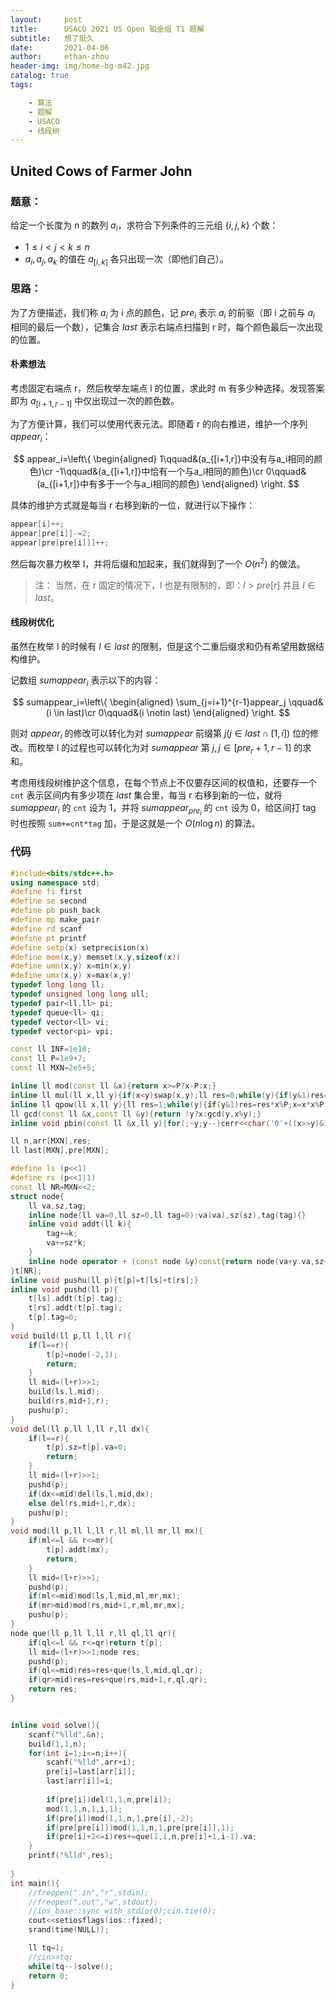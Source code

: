 ```yaml
---
layout:     post
title:      USACO 2021 US Open 铂金组 T1 题解
subtitle:   想了挺久
date:       2021-04-06
author:     ethan-zhou
header-img: img/home-bg-m42.jpg
catalog: true
tags:

    - 算法
    - 题解
    - USACO
    - 线段树
---
```

## United Cows of Farmer John
### 题意：
给定一个长度为 n 的数列 $a_i$，求符合下列条件的三元组 $\{i,j,k\}$ 个数：
- $1\le i < j < k \le n$
- $a_i,a_j,a_k$ 的值在 $a_{[i,k]}$ 各只出现一次（即他们自己）。

### 思路：

为了方便描述，我们称 $a_i$ 为 i 点的颜色，记 $pre_i$ 表示 $a_i$ 的前驱（即 i 之前与 $a_i$ 相同的最后一个数），记集合 $last$ 表示右端点扫描到 r 时，每个颜色最后一次出现的位置。

#### 朴素想法

考虑固定右端点 r，然后枚举左端点 l 的位置，求此时 m 有多少种选择。发现答案即为 $a_{[l+1,r-1]}$ 中仅出现过一次的颜色数。

为了方便计算，我们可以使用代表元法。即随着 r 的向右推进，维护一个序列 $appear_i$：

$$
appear_i=\left\{
\begin{aligned}
1\qquad&(a_{[i+1,r]}中没有与a_i相同的颜色)\cr
-1\qquad&(a_{[i+1,r]}中恰有一个与a_i相同的颜色)\cr
0\qquad&(a_{[i+1,r]}中有多于一个与a_i相同的颜色)
\end{aligned}
\right.
$$

具体的维护方式就是每当 r 右移到新的一位，就进行以下操作：

```cpp
appear[i]++;
appear[pre[i]]-=2;
appear[pre[pre[i]]]++;
```

然后每次暴力枚举 l，并将后缀和加起来，我们就得到了一个 $O(n^2)$ 的做法。

> 注：
> 当然，在 r 固定的情况下，l 也是有限制的，即：$l > pre[r]$ 并且 $l \in last$。

#### 线段树优化

虽然在枚举 l 的时候有 $l \in last$ 的限制，但是这个二重后缀求和仍有希望用数据结构维护。

记数组 $sumappear_i$ 表示以下的内容：

$$
sumappear_i=\left\{
\begin{aligned}
\sum_{j=i+1}^{r-1}appear_j \qquad&(i \in last)\cr
0\qquad&(i \notin last)
\end{aligned}
\right.
$$

则对 $appear_i$ 的修改可以转化为对 $sumappear$ 前缀第 $j(j\in last \cap [1,i])$ 位的修改。而枚举 l 的过程也可以转化为对 $sumappear$ 第 $j,j\in[pre_r+1,r-1]$ 的求和。

考虑用线段树维护这个信息，在每个节点上不仅要存区间的权值和，还要存一个 `cnt` 表示区间内有多少项在 $last$ 集合里，每当 r 右移到新的一位，就将 $sumappear_i$ 的 `cnt` 设为 1，并将 $sumappear_{pre_i}$ 的 `cnt` 设为 0，给区间打 tag 时也按照 `sum+=cnt*tag` 加，于是这就是一个 $O(n\log n)$ 的算法。

### 代码

```cpp
#include<bits/stdc++.h>
using namespace std;
#define fi first
#define se second
#define pb push_back
#define mp make_pair
#define rd scanf
#define pt printf
#define setp(x) setprecision(x)
#define mem(x,y) memset(x,y,sizeof(x))
#define umn(x,y) x=min(x,y)
#define umx(x,y) x=max(x,y)
typedef long long ll;
typedef unsigned long long ull;
typedef pair<ll,ll> pi;
typedef queue<ll> qi;
typedef vector<ll> vi;
typedef vector<pi> vpi;

const ll INF=1e18;
const ll P=1e9+7;
const ll MXN=2e5+5;

inline ll mod(const ll &x){return x>=P?x-P:x;}
inline ll mul(ll x,ll y){if(x<y)swap(x,y);ll res=0;while(y){if(y&1)res=mod(res+x);x=mod(x<<1);y>>=1;}return res;}
inline ll qpow(ll x,ll y){ll res=1;while(y){if(y&1)res=res*x%P;x=x*x%P;y>>=1;}return res;}
ll gcd(const ll &x,const ll &y){return !y?x:gcd(y,x%y);}
inline void pbin(const ll &x,ll y){for(;~y;y--)cerr<<char('0'+((x>>y)&1));cerr<<endl;}

ll n,arr[MXN],res;
ll last[MXN],pre[MXN];

#define ls (p<<1)
#define rs (p<<1|1)
const ll NR=MXN<<2;
struct node{
	ll va,sz,tag;
	inline node(ll va=0,ll sz=0,ll tag=0):va(va),sz(sz),tag(tag){}
	inline void addt(ll k){
		tag+=k;
		va+=sz*k;
	}
	inline node operator + (const node &y)const{return node(va+y.va,sz+y.sz);}
}t[NR];
inline void pushu(ll p){t[p]=t[ls]+t[rs];}
inline void pushd(ll p){
	t[ls].addt(t[p].tag);
	t[rs].addt(t[p].tag);
	t[p].tag=0;
}
void build(ll p,ll l,ll r){
	if(l==r){
		t[p]=node(-2,1);
		return;
	}
	ll mid=(l+r)>>1;
	build(ls,l,mid);
	build(rs,mid+1,r);
	pushu(p);
}
void del(ll p,ll l,ll r,ll dx){
	if(l==r){
		t[p].sz=t[p].va=0;
		return;
	}
	ll mid=(l+r)>>1;
	pushd(p);
	if(dx<=mid)del(ls,l,mid,dx);
	else del(rs,mid+1,r,dx);
	pushu(p);
}
void mod(ll p,ll l,ll r,ll ml,ll mr,ll mx){
	if(ml<=l && r<=mr){
		t[p].addt(mx);
		return;
	}
	ll mid=(l+r)>>1;
	pushd(p);
	if(ml<=mid)mod(ls,l,mid,ml,mr,mx);
	if(mr>mid)mod(rs,mid+1,r,ml,mr,mx);
	pushu(p);
}
node que(ll p,ll l,ll r,ll ql,ll qr){
	if(ql<=l && r<=qr)return t[p];
	ll mid=(l+r)>>1;node res;
	pushd(p);
	if(ql<=mid)res=res+que(ls,l,mid,ql,qr);
	if(qr>mid)res=res+que(rs,mid+1,r,ql,qr);
	return res;
}


inline void solve(){
	scanf("%lld",&n);
	build(1,1,n);
	for(int i=1;i<=n;i++){
		scanf("%lld",arr+i);
		pre[i]=last[arr[i]];
		last[arr[i]]=i;
		
		if(pre[i])del(1,1,n,pre[i]);
		mod(1,1,n,1,i,1);
		if(pre[i])mod(1,1,n,1,pre[i],-2);
		if(pre[pre[i]])mod(1,1,n,1,pre[pre[i]],1);
		if(pre[i]+2<=i)res+=que(1,1,n,pre[i]+1,i-1).va;
	}
	printf("%lld",res);
    
}
int main(){
	//freopen(".in","r",stdin);
	//freopen(".out","w",stdout);
	//ios_base::sync_with_stdio(0);cin.tie(0);
	cout<<setiosflags(ios::fixed);
	srand(time(NULL));

	ll tq=1;
	//cin>>tq;
	while(tq--)solve();
	return 0;
}
```


